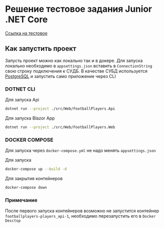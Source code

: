 ﻿# Решение тестовое задания Junior .NET Core

[Ссылка на тестовое](https://practice.66bit.ru/task/csharp.pdf)

## Как запустить проект
Запусть проект можно как локально так и в докере. Для запуска локально необходимо в `appsettings.json` вставить в `ConnectionString` свою строку подключения к СУДБ.
В качестве СУБД используется [PostgreSQL](https://www.postgresql.org/) и запустить само приложение через CLI

### DOTNET CLI
Для запуска Api
``` bash
dotnet run --project ./src/Web/FootballPlayers.Api
```

Для запуска Blazor App
``` bash
dotnet run --project ./src/Web/FootballPlayers.Web
```

### DOCKER COMPOSE
Для запуска через `docker-compose.yml` не надо менять `appsettings.json`

Для запуска

``` bash
docker-compose up --build -d
```

Для закрытия контейнеров

``` bash
docker-compose down
```

### Примечание
После первого запуска контейнеров возможно не запустится контейнер `footballplayers-players_api-1`, необходимо перезапустить его в 
`Docker Desctop`
